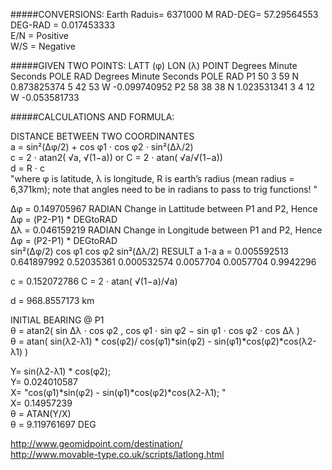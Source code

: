 #####CONVERSIONS:
Earth Raduis=	6371000	M
RAD-DEG=	57.29564553	
DEG-RAD =	0.017453333			
E/N =	Positive				
W/S =	Negative

#####GIVEN TWO POINTS:
	 LATT (φ)					           LON (λ)
POINT	 Degrees  Minute   Seconds	POLE	   RAD	           Degrees   Minute   Seconds	  POLE	    RAD
P1	    50	    3	      59	  N	 0.873825374	     5	      42         53	    W	  -0.099740952
P2	    58	    38	      38	  N	 1.023531341	     3	      4	         12	    W	  -0.053581733


#####CALCULATIONS AND FORMULA:

DISTANCE BETWEEN TWO COORDINANTES										
a = sin²(Δφ/2) + cos φ1 ⋅ cos φ2 ⋅ sin²(Δλ/2)										
c = 2 ⋅ atan2( √a, √(1−a))   or  C = 2 ⋅ atan( √a/√(1−a))										
d = R ⋅ c										
"where φ is latitude, λ is longitude, R is earth’s radius (mean radius = 6,371km);
 note that angles need to be in radians to pass to trig functions! "										
	
Δφ =	0.149705967	RADIAN	Change in Lattitude between P1 and P2, Hence Δφ = (P2-P1) * DEGtoRAD							
Δλ =	0.046159219	RADIAN	Change in Longitude between P1 and P2, Hence Δφ = (P2-P1) * DEGtoRAD							
	sin²(Δφ/2)	cos φ1		cos φ2		sin²(Δλ/2)	RESULT			  a		  1-a		a = 	0.005592513	0.641897992	0.52035361	0.000532574	0.0057704		0.0057704	0.9942296		

c =	0.152072786	C = 2 ⋅ atan( √(1−a)/√a)

d =	968.8557173	km								


INITIAL BEARING @ P1										
 θ = atan2( sin Δλ ⋅ cos φ2 , cos φ1 ⋅ sin φ2 − sin φ1 ⋅ cos φ2 ⋅ cos Δλ ) 										
 θ = atan( sin(λ2-λ1) * cos(φ2)/ cos(φ1)*sin(φ2) - sin(φ1)*cos(φ2)*cos(λ2-λ1) ) 										
										
 Y=	sin(λ2-λ1) * cos(φ2);									
 Y=	0.024010587									
X=	"cos(φ1)*sin(φ2) - sin(φ1)*cos(φ2)*cos(λ2-λ1);
"									
X=	0.14957239									
 θ = 	ATAN(Y/X)									
 θ = 	9.119761697	DEG								
										
http://www.geomidpoint.com/destination/										
http://www.movable-type.co.uk/scripts/latlong.html										

